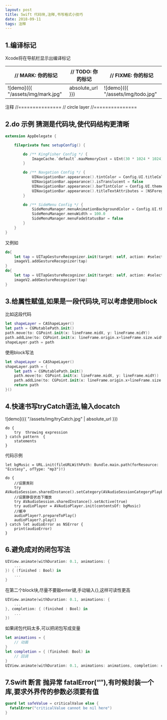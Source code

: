 ```yaml
---
layout: post
title: Swift 代码块,注释,书写格式小技巧
date: 2018-09-11
tags: 注释
---
```


## 1.编译标记
Xcode将在导航栏显示出编译标记

|// MARK: 你的标记 | // TODO: 你的标记 | // FIXME: 你的标记|
| ---- | ---- | ---- | 
|![demo]({{ "/assets/img/mark.jpg" | absolute_url }}) |![demo]({{ "/assets/img/todo.jpg" | absolute_url }})|![demo]({{ "/assets/img/fixme.jpg" | absolute_url }})|

注释
//===============
// circle layer
//===============

## 2.do 示例 猜测是代码块,使代码结构更清晰 
```swift
extension AppDelegate {

    fileprivate func setupConfig() {

        do /** KingFisher Config */ {
            ImageCache.`default`.maxMemoryCost = UInt(30 * 1024 * 1024)
        }

        do /** Navgation Config */ {
            UINavigationBar.appearance().tintColor = Config.UI.titleColor
            UINavigationBar.appearance().isTranslucent = false
            UINavigationBar.appearance().barTintColor = Config.UI.themeColor
            UINavigationBar.appearance().titleTextAttributes = [NSForegroundColorAttributeName: Config.UI.titleColor]
        }

        do /** SideMenu Config */ {
            SideMenuManager.menuAnimationBackgroundColor = Config.UI.themeColor
            SideMenuManager.menuWidth = 100.0
            SideMenuManager.menuFadeStatusBar = false
        }
    }
}
```
又例如
```swift
do{
    let tap = UITapGestureRecognizer.init(target: self, action: #selector(self.imgButtonClick(gesture:)))
    imageV1.addGestureRecognizer(tap)
}
do{
    let tap = UITapGestureRecognizer.init(target: self, action: #selector(self.imgButtonClick(gesture:)))
    imageV2.addGestureRecognizer(tap)
}
```
## 3.给属性赋值,如果是一段代码块,可以考虑使用block
比如这段代码
```swift
let shapeLayer = CAShapeLayer()
let path = CGMutablePath.init()
path.move(to: CGPoint.init(x: lineFrame.midX, y: lineFrame.midY))
path.addLine(to: CGPoint.init(x: lineFrame.origin.x+lineFrame.size.width/2, y: lineFrame.origin.y))
shapeLayer.path = path
```

使用block写法
```swift
let shapeLayer = CAShapeLayer()
shapeLayer.path = {
    let path = CGMutablePath.init()
    path.move(to: CGPoint.init(x: lineFrame.midX, y: lineFrame.midY))
    path.addLine(to: CGPoint.init(x: lineFrame.origin.x+lineFrame.size.width/2, y: lineFrame.origin.y))
    return path
}()
```
## 4.快速书写tryCatch语法,输入docatch 
![demo]({{ "/assets/img/tryCatch.jpg" | absolute_url }})
```
do {
    try  throwing expression
} catch pattern  {
    statements  
}
```

代码示例
```
let bgMusic = URL.init(fileURLWithPath: Bundle.main.path(forResource: "Ecstasy", ofType: "mp3")!)

do {
    //设置类别
    try AVAudioSession.sharedInstance().setCategory(AVAudioSessionCategoryPlayback)
    //设置静音状态下播放
    try AVAudioSession.sharedInstance().setActive(true)
    try audioPlayer = AVAudioPlayer.init(contentsOf: bgMusic)
    //缓冲
    audioPlayer?.prepareToPlay()
    audioPlayer?.play()
} catch let audioError as NSError {
    print(audioError)
}
```

## 6.避免成对的闭包写法
```swift
UIView.animate(withDuration: 0.1, animations: {
    ...
}) { (finished : Bool) in
    ...
}
```
在第二个block块,尽量不要敲enter键,手动输入{},这样可读性更高
```swift
UIView.animate(withDuration: 0.1, animations: {
    ...    
}, completion: { (finished : Bool) in
    ...    
})
```
如果闭包代码太多,可以把闭包写成变量

```swift
let animations = {
    // 动画
}
let completion = { (finished: Bool) in
    // 回调
}
UIView.animate(withDuration: 0.1, animations: animations, completion: completion)
```


## 7.Swift 断言 抛异常 fatalError(“”),有时候封装一个库,要求外界传的参数必须要有值
```swift
guard let safeValue = criticalValue else {
  fatalError("criticalValue cannot be nil here")
}
```

